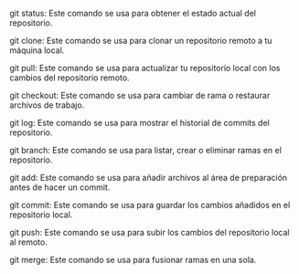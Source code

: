 git status: Este comando se usa para obtener el estado actual del repositorio.

git clone: Este comando se usa para clonar un repositorio remoto a tu máquina local.

git pull: Este comando se usa para actualizar tu repositorio local con los cambios del repositorio remoto.

git checkout: Este comando se usa para cambiar de rama o restaurar archivos de trabajo.

git log: Este comando se usa para mostrar el historial de commits del repositorio.

git branch: Este comando se usa para listar, crear o eliminar ramas en el repositorio.

git add: Este comando se usa para añadir archivos al área de preparación antes de hacer un commit.

git commit: Este comando se usa para guardar los cambios añadidos en el repositorio local.

git push: Este comando se usa para subir los cambios del repositorio local al remoto.

git merge: Este comando se usa para fusionar ramas en una sola.